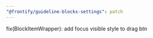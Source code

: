 ```yaml
---
"@frontify/guideline-blocks-settings": patch
---
```


fix(BlockItemWrapper): add focus visible style to drag btn
